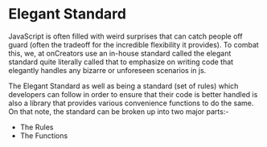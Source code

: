 # Elegant Standard

JavaScript is often filled with weird surprises that can catch people off guard (often the tradeoff for the incredible flexibility it provides). To combat this, we, at onCreators use an in-house standard called the elegant standard quite literally called that to emphasize on writing code that elegantly handles any bizarre or unforeseen scenarios in js.

The Elegant Standard as well as being a standard (set of rules) which developers can follow in order to ensure that their code is better handled is also a library that provides various convenience functions to do the same. On that note, the standard can be broken up into two major parts:-

- The Rules
- The Functions
